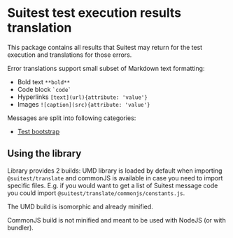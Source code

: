 # Suitest test execution results translation

This package contains all results that Suitest may return for the test execution and translations for those errors.

Error translations support small subset of Markdown text formatting:

* Bold text `**bold**`
* Code block `` `code` ``
* Hyperlinks `[text](url){attribute: 'value'}`
* Images `![caption](src){attribute: 'value'}`

Messages are split into following categories:

* [Test bootstrap](docs/bootstrap.md)

## Using the library

Library provides 2 builds: UMD library is loaded by default when importing
`@suitest/translate` and commonJS is available in case you need to import
specific files. E.g. if you would want to get a list of Suitest message
code you could import `@suitest/translate/commonjs/constants.js`.

The UMD build is isomorphic and already minified.

CommonJS build is not minified and meant to be used with NodeJS (or with bundler).
